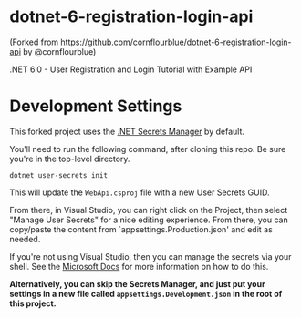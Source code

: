 # dotnet-6-registration-login-api

(Forked from https://github.com/cornflourblue/dotnet-6-registration-login-api by @cornflourblue)

.NET 6.0 - User Registration and Login Tutorial with Example API

# Development Settings

This forked project uses the [.NET Secrets Manager](https://docs.microsoft.com/en-us/aspnet/core/security/app-secrets?view=aspnetcore-6.0) by default.

You'll need to run the following command, after cloning this repo. Be sure you're in the top-level
directory.

```shell
dotnet user-secrets init
```

This will update the `WebApi.csproj` file with a new User Secrets GUID.

From there, in Visual Studio, you can right click on the Project, then select "Manage User Secrets"
for a nice editing experience. From there, you can copy/paste the content from `appsettings.Production.json'
 and edit as needed.

If you're not using Visual Studio, then you can manage the secrets via your shell.
See the [Microsoft Docs](https://docs.microsoft.com/en-us/aspnet/core/security/app-secrets?view=aspnetcore-6.0&tabs=windows#set-a-secret)
for more information on how to do this.

**Alternatively, you can skip the Secrets Manager, and just put your settings in a new file called
`appsettings.Development.json` in the root of this project.**